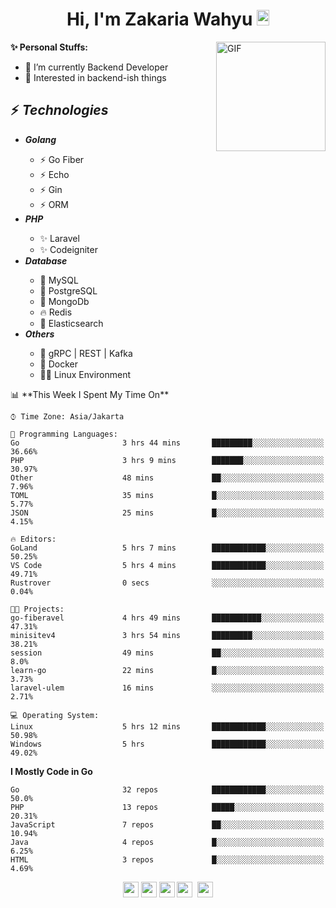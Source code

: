 <h1 align="center">Hi, I'm Zakaria Wahyu <img src="https://github.com/TheDudeThatCode/TheDudeThatCode/blob/master/Assets/Hi.gif" width="20px" height="25px"></h1>

<img align="right" alt="GIF" height="175px" src="https://www.nayakapratama.co.id/wp-content/uploads/2019/07/Website-Maintenance.gif" />

**✨ Personal Stuffs:**
- 🔭 I’m currently Backend Developer
- 🌱 Interested in backend-ish things

<h2>⚡ <i>Technologies</i></h2>
<ul>
<li><strong><i>Golang</i></strong></li>
  <ul>
    <li>⚡ Go Fiber</li>
    <li>⚡ Echo</li>
    <li>⚡ Gin</li>
    <li>⚡ ORM</li>
  </ul>
<li><strong><i>PHP</i></strong></li>
  <ul>
    <li>✨ Laravel</li>
    <li>✨ Codeigniter</li>
  </ul>
<li><strong><i>Database</i></strong></li>
  <ul>
    <li>🐬 MySQL</li>
    <li>🐘 PostgreSQL</li>
    <li>🍃 MongoDb</li>
    <li>🔥 Redis</li>
    <li>🔎 Elasticsearch</li>
  </ul>
  <li><strong><i>Others</i></strong></li>
  <ul>
    <li>💫 gRPC | REST | Kafka</li>
    <li>🐳 Docker</li>
    <li>👨‍💻 Linux Environment</li>
  </ul>
</ul>
<!--START_SECTION:waka-->
📊 **This Week I Spent My Time On** 

```text
⌚︎ Time Zone: Asia/Jakarta

💬 Programming Languages: 
Go                       3 hrs 44 mins       █████████░░░░░░░░░░░░░░░░   36.66% 
PHP                      3 hrs 9 mins        ███████░░░░░░░░░░░░░░░░░░   30.97% 
Other                    48 mins             ██░░░░░░░░░░░░░░░░░░░░░░░   7.96% 
TOML                     35 mins             █░░░░░░░░░░░░░░░░░░░░░░░░   5.77% 
JSON                     25 mins             █░░░░░░░░░░░░░░░░░░░░░░░░   4.15%

🔥 Editors: 
GoLand                   5 hrs 7 mins        ████████████░░░░░░░░░░░░░   50.25% 
VS Code                  5 hrs 4 mins        ████████████░░░░░░░░░░░░░   49.71% 
Rustrover                0 secs              ░░░░░░░░░░░░░░░░░░░░░░░░░   0.04%

🐱‍💻 Projects: 
go-fiberavel             4 hrs 49 mins       ███████████░░░░░░░░░░░░░░   47.31% 
minisitev4               3 hrs 54 mins       █████████░░░░░░░░░░░░░░░░   38.21% 
session                  49 mins             ██░░░░░░░░░░░░░░░░░░░░░░░   8.0% 
learn-go                 22 mins             █░░░░░░░░░░░░░░░░░░░░░░░░   3.73% 
laravel-ulem             16 mins             ░░░░░░░░░░░░░░░░░░░░░░░░░   2.71%

💻 Operating System: 
Linux                    5 hrs 12 mins       ████████████░░░░░░░░░░░░░   50.98% 
Windows                  5 hrs               ████████████░░░░░░░░░░░░░   49.02%

```

**I Mostly Code in Go** 

```text
Go                       32 repos            ████████████░░░░░░░░░░░░░   50.0% 
PHP                      13 repos            █████░░░░░░░░░░░░░░░░░░░░   20.31% 
JavaScript               7 repos             ██░░░░░░░░░░░░░░░░░░░░░░░   10.94% 
Java                     4 repos             █░░░░░░░░░░░░░░░░░░░░░░░░   6.25% 
HTML                     3 repos             █░░░░░░░░░░░░░░░░░░░░░░░░   4.69%

```



<!--END_SECTION:waka-->

<p align="center">
<a href="https://www.linkedin.com/in/zakariawahyu" target="_blank"><img src="https://img.shields.io/badge/linkedin-%230077B5.svg?&style=for-the-badge&logo=linkedin&logoColor=white" height=25></a>
<a href="https://medium.com/@zakariawahyu" target="_blank"><img src="https://img.shields.io/badge/Medium-12100E?style=for-the-badge&logo=medium&logoColor=white" height=25></a>
<a href="https://medium.com/@zakariawahyu" target="_blank"><img src="https://img.shields.io/badge/Portfolio-2300843e?style=for-the-badge&logo=About.me&logoColor=white" height=25></a>
<a href="https://www.twitter.com/_zakariawahyu" target="_blank"><img src="https://img.shields.io/badge/twitter-%231DA1F2.svg?&style=for-the-badge&logo=twitter&logoColor=white" height=25></a> 
<a href="https://www.instagram.com/_zakariawahyu" target="_blank"><img src="https://img.shields.io/badge/instagram-%23E4405F.svg?&style=for-the-badge&logo=instagram&logoColor=white" height=25></a>
